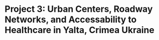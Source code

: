 # Project 3: Urban Centers, Roadway Networks, and Accessability to Healthcare in Yalta, Crimea Ukraine

